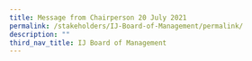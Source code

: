 ```yaml
---
title: Message from Chairperson 20 July 2021
permalink: /stakeholders/IJ-Board-of-Management/permalink/
description: ""
third_nav_title: IJ Board of Management
---
```

